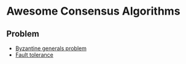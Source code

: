 # Awesome Consensus Algorithms

## Problem

- [Byzantine generals problem](https://en.wikipedia.org/wiki/Byzantine_fault)
- [Fault tolerance](https://en.wikipedia.org/wiki/Fault_tolerance)